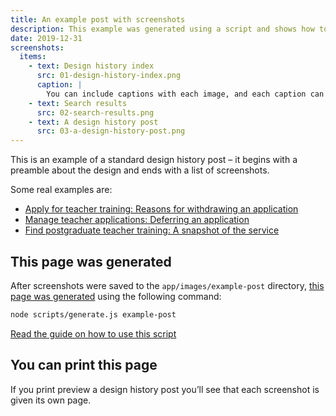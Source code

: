 ```yaml
---
title: An example post with screenshots
description: This example was generated using a script and shows how to automatically include a list of screenshots at the end of your post.
date: 2019-12-31
screenshots:
  items:
    - text: Design history index
      src: 01-design-history-index.png
      caption: |
        You can include captions with each image, and each caption can include markdown. This is a screenshot of the [index page](/).
    - text: Search results
      src: 02-search-results.png
    - text: A design history post
      src: 03-a-design-history-post.png
---
```


This is an example of a standard design history post – it begins with a preamble about the design and ends with a list of screenshots.

Some real examples are:

* [Apply for teacher training: Reasons for withdrawing an application](https://bat-design-history.netlify.app/apply-for-teacher-training/reason-for-withdraw/)
* [Manage teacher applications: Deferring an application](https://bat-design-history.netlify.app/manage-teacher-training-applications/deferring-applications-to-the-next-cycle/)
* [Find postgraduate teacher training: A snapshot of the service](https://bat-design-history.netlify.app/find-teacher-training/find-december-2019/)

## This page was generated

After screenshots were saved to the `app/images/example-post` directory, [this page was generated](https://github.com/x-govuk/govuk-design-history/pull/11/commits/473f5aca5d978a3d18ac188b98c6c8ef6c000713) using the following command:

```bash
node scripts/generate.js example-post
```

[Read the guide on how to use this script](/generate-a-page-of-screenshots/#generate-a-page-of-screenshots-from-a-folder-of-images)

## You can print this page

If you print preview a design history post you’ll see that each screenshot is given its own page.
